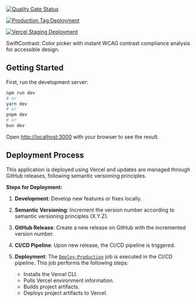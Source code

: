[![Quality Gate Status](https://sonarcloud.io/api/project_badges/measure?project=HRemonen_SwiftContrast&metric=alert_status)](https://sonarcloud.io/summary/new_code?id=HRemonen_SwiftContrast)

[![Production Tag Deployment](https://github.com/HRemonen/SwiftContrast/actions/workflows/production.yaml/badge.svg)](https://github.com/HRemonen/SwiftContrast/actions/workflows/production.yaml)

[![Vercel Staging Deployment](https://github.com/HRemonen/SwiftContrast/actions/workflows/staging.yaml/badge.svg)](https://github.com/HRemonen/SwiftContrast/actions/workflows/staging.yaml)

SwiftContrast: Color picker with instant WCAG contrast compliance analysis for accessible design.

## Getting Started

First, run the development server:

```bash
npm run dev
# or
yarn dev
# or
pnpm dev
# or
bun dev
```

Open [http://localhost:3000](http://localhost:3000) with your browser to see the result.

## Deployment Process

This application is deployed using Vercel and updates are managed through GitHub releases, following semantic versioning principles.

**Steps for Deployment:**

1. **Development**: Develop new features or fixes locally.

2. **Semantic Versioning**: Increment the version number according to semantic versioning principles (X.Y.Z).

3. **GitHub Release**: Create a new release on GitHub with the incremented version number.

4. **CI/CD Pipeline**: Upon new release, the CI/CD pipeline is triggered.

5. **Deployment**: The [`Deploy-Production`](.github/workflows/production.yaml) job is executed in the CI/CD pipeline. This job performs the following steps:
   - Installs the Vercel CLI.
   - Pulls Vercel environment information.
   - Builds project artifacts.
   - Deploys project artifacts to Vercel.
